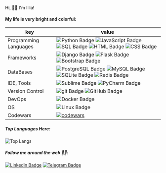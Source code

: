 Hi, 👋🏻 I'm Illia!

#### My life is very bright and colorful:

| key                   | value                                                                                                                                                                                                                                                                                                                                                                                                                                                                                                  |
|-----------------------|--------------------------------------------------------------------------------------------------------------------------------------------------------------------------------------------------------------------------------------------------------------------------------------------------------------------------------------------------------------------------------------------------------------------------------------------------------------------------------------------------------|
| Programming Languages | ![Python Badge](https://img.shields.io/badge/-Python-3776AB?style=flat-square&logo=Python&logoColor=white&color=3776AB) ![JavaScript Badge]( https://img.shields.io/badge/logo-javascript-blue?logo=javascript) ![SQL Badge](https://img.shields.io/badge/-SQL-609540?style=flat-square&logo=elastic%20stack&logoColor=white&color=609540) ![HTML Badge](https://img.shields.io/badge/-HTML-E34F26?style=flat-square&logo=HTML5&logoColor=white&color=E34F26) ![CSS Badge](https://img.shields.io/badge/-CSS-1572B6?style=flat-square&logo=CSS3&logoColor=white&color=1572B6)                  |
| Frameworks            | ![Django Badge](https://img.shields.io/badge/-Django-092E20?style=flat-square&logo=Django&logoColor=white&color=092E20) ![Flask Badge](https://img.shields.io/badge/-Flask-000000?style=flat-square&logo=Flask&logoColor=white&color=000000)  ![Bootstrap Badge](https://img.shields.io/badge/-Bootstrap-7952B3?style=flat-square&logo=Bootstrap&logoColor=white&color=7952B3)                                                                                                                         |
| DataBases             | ![PostgreSQL Badge](https://img.shields.io/badge/-PostgreSQL-336791?style=flat-square&logo=PostgreSQL&logoColor=white&color=336791) ![MySQL Badge](https://img.shields.io/badge/-MySQL-4479A1?style=flat-square&logo=MySQL&logoColor=white&color=4479A1) ![SQLite Badge](https://img.shields.io/badge/-SQLite-003B57?style=flat-square&logo=SQLite&logoColor=white&color=003B57)  ![Redis Badge](https://img.shields.io/badge/-Redis-DC382D?style=flat-square&logo=Redis&logoColor=white&color=DC382D) |
| IDE, Tools            | ![Sublime Badge](https://img.shields.io/badge/-Sublime-FF9800?style=flat-square&logo=sublime%20text&logoColor=white&color=FF9800) ![PyCharm Badge](https://img.shields.io/badge/-PyCharm-000?style=flat-square&logo=PyCharm&logoColor=white&color=000)                                                                                                                                                                                                                                                 |
| Version Control       | ![git Badge](https://img.shields.io/badge/-git-F05032?style=flat-square&logo=git&logoColor=white&color=F05032) ![GitHub Badge](https://img.shields.io/badge/-GitHub-181717?style=flat-square&logo=GitHub&logoColor=white&color=181717)                                                                                                                                                                                                                                                                 |
| DevOps                | ![Docker Badge](https://img.shields.io/badge/-Docker-2496ED?style=flat-square&logo=Docker&logoColor=white&color=2496ED)                                                                                                                                                                                                                                                                                                                                                                                |
| OS                    | ![Linux Badge](https://img.shields.io/badge/-Linux-FCC624?style=flat-square&logo=Linux&logoColor=000&color=FCC624)                                                                                                                                                                                                                                                                                                                                                                                     |
| Codewars              | [![codewars](https://www.codewars.com/users/soovuh/badges/small)](https://www.codewars.com/users/soovuh)                                                                                                                                                                                                                                                                                                                                                                               |

##### Top Languages Here:

![Top Langs](https://github-readme-stats.vercel.app/api/top-langs/?username=soovuh&layout=compact&count_private=true&show_icons=True)

##### Follow me around the web 👍🏻:

[![Linkedin Badge](https://img.shields.io/badge/-LinkedIn-blue?style=flat-square&logo=Linkedin&logoColor=white&link=https://www.linkedin.com/in/illia-klymenko/)](https://www.linkedin.com/in/illia-klymenko/)
[![Telegram Badge](https://img.shields.io/badge/-Telegram-26A5E4?style=flat-square&labelColor=26A5E4&logo=telegram&logoColor=white&link=https://t.me/soovuh)](https://t.me/soovuh)
